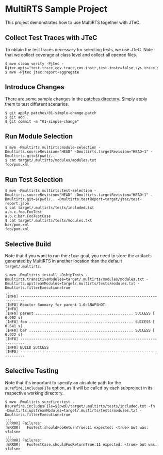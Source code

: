 # MultiRTS Sample Project

This project demonstrates how to use MultiRTS together with JTeC.

## Collect Test Traces with JTeC

To obtain the test traces necessary for selecting tests, we use JTeC.
Note that we collect coverage at class level and collect all opened files.

```shell
$ mvn clean verify -Pjtec -Djtec.opts="test.trace,cov.trace,cov.instr,test.instr=false,sys.trace,sys.file,sys.socket=false,sys.thread=false,sys.process=false,test.reuseForks"
$ mvn -Pjtec jtec:report-aggregate
```

## Introduce Changes

There are some sample changes in the [patches directory](./patches).
Simply apply them to test different scenarios.

```shell
$ git apply patches/01-simple-change.patch
$ git add .
$ git commit -m "01-simple-change"
```

## Run Module Selection

```shell
$ mvn -Pmultirts multirts:module-selection -Dmultirts.sourceRevision="HEAD" -Dmultirts.targetRevision="HEAD~1" -Dmultirts.git=$(pwd)/..
$ cat target/.multirts/modules/modules.txt
foo/pom.xml
```

## Run Test Selection

```shell
$ mvn -Pmultirts multirts:test-selection -Dmultirts.sourceRevision="HEAD" -Dmultirts.targetRevision="HEAD~1" -Dmultirts.git=$(pwd)/.. -Dmultirts.testReport=target/jtec/test-report.json
$ cat target/.multirts/tests/included.txt
a.b.c.foo.FooTest
a.b.c.bar.FooTestCase
$ cat target/.multirts/tests/modules.txt
bar/pom.xml
foo/pom.xml
```

## Selective Build

Note that if you want to run the `clean` goal, you need to store the artifacts generated by MultiRTS in another location than the default `target/.multirts`.  

```shell
$ mvn -Pmultirts install -DskipTests -Dmultirts.transitiveModules=target/.multirts/modules/modules.txt -Dmultirts.upstreamModules=target/.multirts/tests/modules.txt -Dmultirts.filterExecution=true
...
[INFO] ------------------------------------------------------------------------
[INFO] Reactor Summary for parent 1.0-SNAPSHOT:
[INFO]
[INFO] parent ............................................. SUCCESS [  0.002 s]
[INFO] foo ................................................ SUCCESS [  0.641 s]
[INFO] bar ................................................ SUCCESS [  0.022 s]
[INFO] ------------------------------------------------------------------------
[INFO] BUILD SUCCESS
[INFO] ------------------------------------------------------------------------
```

## Selective Testing

Note that it's important to specify an absolute path for the `surefire.includesFile` option, as it will be called by each subproject in its respective working directory.

```shell
$ mvn -Pmultirts surefire:test -Dsurefire.includesFile=$(pwd)/target/.multirts/tests/included.txt -fn -Dmultirts.upstreamModules=target/.multirts/tests/modules.txt -Dmultirts.filterExecution=true
...
[ERROR] Failures:
[ERROR]   FooTest.shouldFooReturnTrue:11 expected: <true> but was: <false>
...
[ERROR] Failures:
[ERROR]   FooTestCase.shouldFooReturnTrue:11 expected: <true> but was: <false>
```